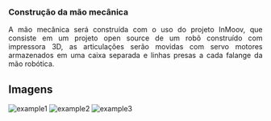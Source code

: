 <!-- # [Mirror Hand](index.md) -->

### Construção da mão mecânica

<p align="justify"> A mão mecânica será construída com o uso do projeto InMoov, que consiste em um projeto open source de um robô construído
com impressora 3D, as articulações serão movidas com servo motores armazenados em uma caixa separada e linhas presas a cada falange da
mão robótica.</p>

## Imagens

![example1](https://cdn.instructables.com/F6W/OIIY/HLIDBVD7/F6WOIIYHLIDBVD7.LARGE.jpg?auto=webp&width=1024&height=1024&fit=bounds)
![example2](https://cdn.instructables.com/F29/0M99/HLIDBVBY/F290M99HLIDBVBY.LARGE.jpg?auto=webp&width=1024&height=1024&fit=bounds)
![example3](https://cdn.instructables.com/F94/N3UR/HLIDBVBZ/F94N3URHLIDBVBZ.LARGE.jpg?auto=webp&width=1024&height=1024&fit=bounds)
